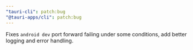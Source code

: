 ```yaml
---
"tauri-cli": patch:bug
"@tauri-apps/cli": patch:bug
---
```


Fixes `android dev` port forward failing under some conditions, add better logging and error handling.
